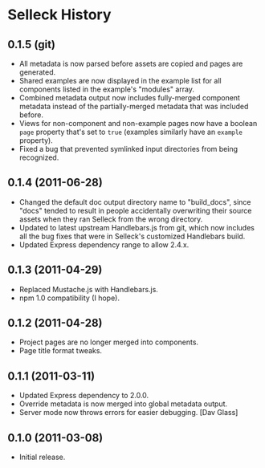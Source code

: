 Selleck History
===============

0.1.5 (git)
-----------

* All metadata is now parsed before assets are copied and pages are generated.
* Shared examples are now displayed in the example list for all components
  listed in the example's "modules" array.
* Combined metadata output now includes fully-merged component metadata instead
  of the partially-merged metadata that was included before.
* Views for non-component and non-example pages now have a boolean `page`
  property that's set to `true` (examples similarly have an `example` property).
* Fixed a bug that prevented symlinked input directories from being recognized.


0.1.4 (2011-06-28)
------------------

* Changed the default doc output directory name to "build_docs", since "docs"
  tended to result in people accidentally overwriting their source assets when
  they ran Selleck from the wrong directory.
* Updated to latest upstream Handlebars.js from git, which now includes all
  the bug fixes that were in Selleck's customized Handlebars build.
* Updated Express dependency range to allow 2.4.x.


0.1.3 (2011-04-29)
------------------

* Replaced Mustache.js with Handlebars.js.
* npm 1.0 compatibility (I hope).


0.1.2 (2011-04-28)
------------------

* Project pages are no longer merged into components.
* Page title format tweaks.


0.1.1 (2011-03-11)
------------------

* Updated Express dependency to 2.0.0.
* Override metadata is now merged into global metadata output.
* Server mode now throws errors for easier debugging. [Dav Glass]


0.1.0 (2011-03-08)
------------------

* Initial release.
